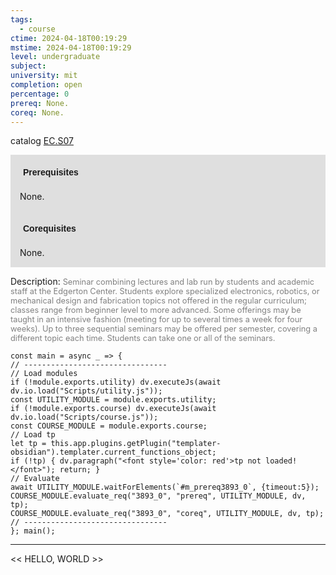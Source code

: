 ```yaml
---
tags:
  - course
ctime: 2024-04-18T00:19:29
mstime: 2024-04-18T00:19:29
level: undergraduate
subject: 
university: mit
completion: open
percentage: 0
prereq: None.
coreq: None.
---
```


catalog [EC.S07](http://student.mit.edu/catalog/mECa.html#EC.S07)

<span style="display: block; padding: 15px; background-color: rgb(100, 100, 100, 0.2);"><font id="m_prereq3893_0" style="display: block; font-family: Arial, sans-serif; font-weight: bold; padding: 5px">Prerequisites</font><br><span id="prereq3893_0">None.</span></span>
<span style="display: block; padding: 15px; background-color: rgb(100, 100, 100, 0.2);"><font id="m_coreq3893_0" style="display: block; font-family: Arial, sans-serif; font-weight: bold; padding: 5px">Corequisites</font><br><span id="coreq3893_0">None.</span></span>

<font style="">Description:</font>
<font style="color: grey; font-size: 0.8rem;">Seminar combining lectures and lab run by students and academic staff at the Edgerton Center. Students explore specialized electronics, robotics, or mechanical design and fabrication topics not offered in the regular curriculum; classes range from beginner level to more advanced. Some offerings may be taught in an intensive fashion (meeting for up to several times a week for four weeks). Up to three sequential seminars may be offered per semester, covering a different topic each time. Students can take one or all of the seminars.</font>

```dataviewjs
const main = async _ => {
// --------------------------------
// Load modules
if (!module.exports.utility) dv.executeJs(await dv.io.load("Scripts/utility.js"));
const UTILITY_MODULE = module.exports.utility;
if (!module.exports.course) dv.executeJs(await dv.io.load("Scripts/course.js"));
const COURSE_MODULE = module.exports.course;
// Load tp
let tp = this.app.plugins.getPlugin("templater-obsidian").templater.current_functions_object;
if (!tp) { dv.paragraph("<font style='color: red'>tp not loaded!</font>"); return; }
// Evaluate
await UTILITY_MODULE.waitForElements(`#m_prereq3893_0`, {timeout:5});
COURSE_MODULE.evaluate_req("3893_0", "prereq", UTILITY_MODULE, dv, tp);
COURSE_MODULE.evaluate_req("3893_0", "coreq", UTILITY_MODULE, dv, tp);
// --------------------------------
}; main();
```

---

<< HELLO, WORLD >>
